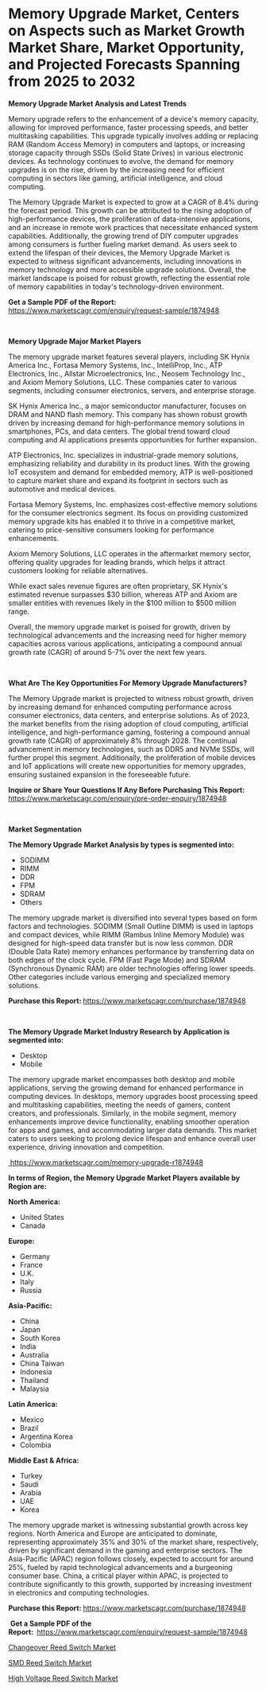 <p><h1>Memory Upgrade Market, Centers on Aspects such as Market Growth Market Share, Market Opportunity, and Projected Forecasts Spanning from 2025 to 2032</h1></p><p><strong>Memory Upgrade Market Analysis and Latest Trends</strong></p>
<p><p>Memory upgrade refers to the enhancement of a device's memory capacity, allowing for improved performance, faster processing speeds, and better multitasking capabilities. This upgrade typically involves adding or replacing RAM (Random Access Memory) in computers and laptops, or increasing storage capacity through SSDs (Solid State Drives) in various electronic devices. As technology continues to evolve, the demand for memory upgrades is on the rise, driven by the increasing need for efficient computing in sectors like gaming, artificial intelligence, and cloud computing.</p><p>The Memory Upgrade Market is expected to grow at a CAGR of 8.4% during the forecast period. This growth can be attributed to the rising adoption of high-performance devices, the proliferation of data-intensive applications, and an increase in remote work practices that necessitate enhanced system capabilities. Additionally, the growing trend of DIY computer upgrades among consumers is further fueling market demand. As users seek to extend the lifespan of their devices, the Memory Upgrade Market is expected to witness significant advancements, including innovations in memory technology and more accessible upgrade solutions. Overall, the market landscape is poised for robust growth, reflecting the essential role of memory capabilities in today's technology-driven environment.</p></p>
<p><strong>Get a Sample PDF of the Report:&nbsp;</strong> <a href="https://www.marketscagr.com/enquiry/request-sample/1874948?utm_campaign=2039&utm_medium=2&utm_source=Github&utm_content=ia&utm_term=06042025&utm_id=memory-upgrade">https://www.marketscagr.com/enquiry/request-sample/1874948</a></p>
<p>&nbsp;</p>
<p><strong>Memory Upgrade Major Market Players</strong></p>
<p><p>The memory upgrade market features several players, including SK Hynix America Inc., Fortasa Memory Systems, Inc., IntelliProp, Inc., ATP Electronics, Inc., Allstar Microelectronics, Inc., Neosem Technology Inc., and Axiom Memory Solutions, LLC. These companies cater to various segments, including consumer electronics, servers, and enterprise storage.</p><p>SK Hynix America Inc., a major semiconductor manufacturer, focuses on DRAM and NAND flash memory. This company has shown robust growth driven by increasing demand for high-performance memory solutions in smartphones, PCs, and data centers. The global trend toward cloud computing and AI applications presents opportunities for further expansion.</p><p>ATP Electronics, Inc. specializes in industrial-grade memory solutions, emphasizing reliability and durability in its product lines. With the growing IoT ecosystem and demand for embedded memory, ATP is well-positioned to capture market share and expand its footprint in sectors such as automotive and medical devices.</p><p>Fortasa Memory Systems, Inc. emphasizes cost-effective memory solutions for the consumer electronics segment. Its focus on providing customized memory upgrade kits has enabled it to thrive in a competitive market, catering to price-sensitive consumers looking for performance enhancements.</p><p>Axiom Memory Solutions, LLC operates in the aftermarket memory sector, offering quality upgrades for leading brands, which helps it attract customers looking for reliable alternatives. </p><p>While exact sales revenue figures are often proprietary, SK Hynix's estimated revenue surpasses $30 billion, whereas ATP and Axiom are smaller entities with revenues likely in the $100 million to $500 million range.</p><p>Overall, the memory upgrade market is poised for growth, driven by technological advancements and the increasing need for higher memory capacities across various applications, anticipating a compound annual growth rate (CAGR) of around 5-7% over the next few years.</p></p>
<p>&nbsp;</p>
<p><strong>What Are The Key Opportunities For Memory Upgrade Manufacturers?</strong></p>
<p><p>The Memory Upgrade market is projected to witness robust growth, driven by increasing demand for enhanced computing performance across consumer electronics, data centers, and enterprise solutions. As of 2023, the market benefits from the rising adoption of cloud computing, artificial intelligence, and high-performance gaming, fostering a compound annual growth rate (CAGR) of approximately 8% through 2028. The continual advancement in memory technologies, such as DDR5 and NVMe SSDs, will further propel this segment. Additionally, the proliferation of mobile devices and IoT applications will create new opportunities for memory upgrades, ensuring sustained expansion in the foreseeable future.</p></p>
<p><strong>Inquire or Share Your Questions If Any Before Purchasing This Report:</strong> <a href="https://www.marketscagr.com/enquiry/pre-order-enquiry/1874948?utm_campaign=2039&utm_medium=2&utm_source=Github&utm_content=ia&utm_term=06042025&utm_id=memory-upgrade">https://www.marketscagr.com/enquiry/pre-order-enquiry/1874948</a></p>
<p>&nbsp;</p>
<p><strong>Market Segmentation</strong></p>
<p><strong>The Memory Upgrade Market Analysis by types is segmented into:</strong></p>
<p><ul><li>SODIMM</li><li>RIMM</li><li>DDR</li><li>FPM</li><li>SDRAM</li><li>Others</li></ul></p>
<p><p>The memory upgrade market is diversified into several types based on form factors and technologies. SODIMM (Small Outline DIMM) is used in laptops and compact devices, while RIMM (Rambus Inline Memory Module) was designed for high-speed data transfer but is now less common. DDR (Double Data Rate) memory enhances performance by transferring data on both edges of the clock cycle. FPM (Fast Page Mode) and SDRAM (Synchronous Dynamic RAM) are older technologies offering lower speeds. Other categories include various emerging and specialized memory solutions.</p></p>
<p><strong>Purchase this Report:&nbsp;</strong><a href="https://www.marketscagr.com/purchase/1874948?utm_campaign=2039&utm_medium=2&utm_source=Github&utm_content=ia&utm_term=06042025&utm_id=memory-upgrade">https://www.marketscagr.com/purchase/1874948</a></p>
<p>&nbsp;</p>
<p><strong>The Memory Upgrade Market Industry Research by Application is segmented into:</strong></p>
<p><ul><li>Desktop</li><li>Mobile</li></ul></p>
<p><p>The memory upgrade market encompasses both desktop and mobile applications, serving the growing demand for enhanced performance in computing devices. In desktops, memory upgrades boost processing speed and multitasking capabilities, meeting the needs of gamers, content creators, and professionals. Similarly, in the mobile segment, memory enhancements improve device functionality, enabling smoother operation for apps and games, and accommodating larger data demands. This market caters to users seeking to prolong device lifespan and enhance overall user experience, driving innovation and competition.</p></p>
<p><a href="https://www.marketscagr.com/memory-upgrade-r1874948?utm_campaign=2039&utm_medium=2&utm_source=Github&utm_content=ia&utm_term=06042025&utm_id=memory-upgrade">&nbsp;https://www.marketscagr.com/memory-upgrade-r1874948</a></p>
<p><strong>In terms of Region, the Memory Upgrade Market Players available by Region are:</strong></p>
<p>
    <p> <strong> North America: </strong>
        <ul>
            <li>United States</li>
            <li>Canada</li>
        </ul>
        </p> 
    <p> <strong> Europe: </strong>
        <ul>
            <li>Germany</li>
            <li>France</li>
            <li>U.K.</li>
            <li>Italy</li>
            <li>Russia</li>
        </ul>
        </p> 
    <p> <strong> Asia-Pacific: </strong>
        <ul>
            <li>China</li>
            <li>Japan</li>
            <li>South Korea</li>
            <li>India</li>
            <li>Australia</li>
            <li>China Taiwan</li>
            <li>Indonesia</li>
            <li>Thailand</li>
            <li>Malaysia</li>
        </ul>
        </p> 
    <p> <strong> Latin America: </strong>
        <ul>
            <li>Mexico</li>
            <li>Brazil</li>
            <li>Argentina Korea</li>
            <li>Colombia</li>
        </ul>
        </p> 
    <p> <strong> Middle East & Africa: </strong>
        <ul>
            <li>Turkey</li>
            <li>Saudi</li>
            <li>Arabia</li>
            <li>UAE</li>
            <li>Korea</li>
        </ul>
    </p>
    </p>
<p><p>The memory upgrade market is witnessing substantial growth across key regions. North America and Europe are anticipated to dominate, representing approximately 35% and 30% of the market share, respectively, driven by significant demand in the gaming and enterprise sectors. The Asia-Pacific (APAC) region follows closely, expected to account for around 25%, fueled by rapid technological advancements and a burgeoning consumer base. China, a critical player within APAC, is projected to contribute significantly to this growth, supported by increasing investment in electronics and computing technologies.</p></p>
<p><strong>Purchase this Report: </strong><a href="https://www.marketscagr.com/purchase/1874948?utm_campaign=2039&utm_medium=2&utm_source=Github&utm_content=ia&utm_term=06042025&utm_id=memory-upgrade">https://www.marketscagr.com/purchase/1874948</a></p>
<p>&nbsp;<strong>Get a Sample PDF of the Report:&nbsp;&nbsp;</strong><a href="https://www.marketscagr.com/enquiry/request-sample/1874948?utm_campaign=2039&utm_medium=2&utm_source=Github&utm_content=ia&utm_term=06042025&utm_id=memory-upgrade">https://www.marketscagr.com/enquiry/request-sample/1874948</a></p>
<p><strong></strong></p>
<p><p><a href="https://github.com/SamiaChowdhury801/Market-Research-Report-List-2/blob/main/changeover-reed-switch-market.md?utm_campaign=2039&utm_medium=2&utm_source=Github&utm_content=ia&utm_term=06042025&utm_id=memory-upgrade">Changeover Reed Switch Market</a></p><p><a href="https://github.com/AKSHATREPORTPRIME/Market-Research-Report-List-7/blob/main/smd-reed-switch-market.md?utm_campaign=2039&utm_medium=2&utm_source=Github&utm_content=ia&utm_term=06042025&utm_id=memory-upgrade">SMD Reed Switch Market</a></p><p><a href="https://github.com/bozzoquishmd/Market-Research-Report-List-1/blob/main/high-voltage-reed-switch-market.md?utm_campaign=2039&utm_medium=2&utm_source=Github&utm_content=ia&utm_term=06042025&utm_id=memory-upgrade">High Voltage Reed Switch Market</a></p></p>